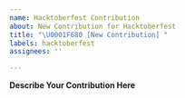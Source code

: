 ```yaml
---
name: Hacktoberfest Contribution
about: New Contribution for Hacktoberfest
title: "\U0001F680 [New Contribution] "
labels: hacktoberfest
assignees: ''

---
```


**Describe Your Contribution Here**
